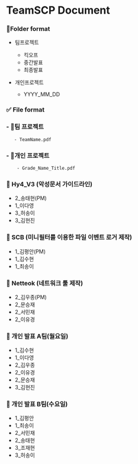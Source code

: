 # TeamSCP Document



### 📁Folder format

- 팀프로젝트
    - 킥오프
    - 중간발표
    - 최종발표
    
- 개인프로젝트
    - YYYY_MM_DD

### ✅ File format

### - 📌팀 프로젝트
       - TeamName.pdf
### - 📕개인 프로젝트
        - Grade_Name_Title.pdf 

### 📌 Hy4_V3 (악성문서 가이드라인)
- 2_송태현(PM)
- 1_이다영
- 3_허송이
- 3_김현진
### 📌 SCB (미니필터를 이용한 파일 이벤트 로거 제작)
- 1_김평안(PM)
- 1_김수현
- 1_최송이
### 📌 Netteok (네트워크 툴 제작)
- 2_김우종(PM)
- 2_문승재
- 2_서민재
- 2_이유경



### 📕 개인 발표 A팀(월요일)
- 1_김수현
- 1_이다영
- 2_김우종
- 2_이유경
- 2_문승재
- 3_김현진
### 📕 개인 발표 B팀(수요일)
- 1_김평안
- 1_최송이
- 2_서민재
- 2_송태현
- 3_조재현
- 3_허송이
